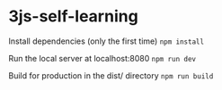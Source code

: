 # 3js-self-learning

Install dependencies (only the first time)
```npm install```

Run the local server at localhost:8080
```npm run dev```

Build for production in the dist/ directory
```npm run build```